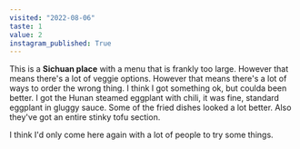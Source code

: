 ```yaml
---
visited: "2022-08-06"
taste: 1
value: 2
instagram_published: True
---
```


This is a **Sichuan place** with a menu that is frankly too large. However that means there's a lot of veggie options. However that means there's a lot of ways to order the wrong thing. I think I got something ok, but coulda been better. I got the Hunan steamed eggplant with chili, it was fine, standard eggplant in gluggy sauce. Some of the fried dishes looked a lot better. Also they've got an entire stinky tofu section.

I think I'd only come here again with a lot of people to try some things.
